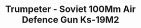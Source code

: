 ---
layout: product
title: "Trumpeter - Soviet 100Mm Air Defence Gun Ks-19M2"
price: "5100" 
desc: "N/A"
img_path: "/assets/img/TRU02349.webp"
brand: "N/A"
available: false
special_offer: false
new: false
soon: false
cat: "010000"
subcat: "013400"
subsubcat: "0N/A"
sifra: "TRU02349"
popular: false
spec: false
---